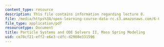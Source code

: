 ```yaml
---
content_type: resource
description: This file contains information regarding lecture 8.
file: /media/https%3A/open-learning-course-data-rc.s3.amazonaws.com/6-837-computer-graphics-fall-2012/ce70cf21eff2e6e3cdfcd2908e331596_MIT6_837F12_Lec08.pdf
file_type: application/pdf
resourcetype: Document
title: Particle Systems and ODE Solvers II, Mass Spring Modeling
uid: ce70cf21-eff2-e6e3-cdfc-d2908e331596
---
```

